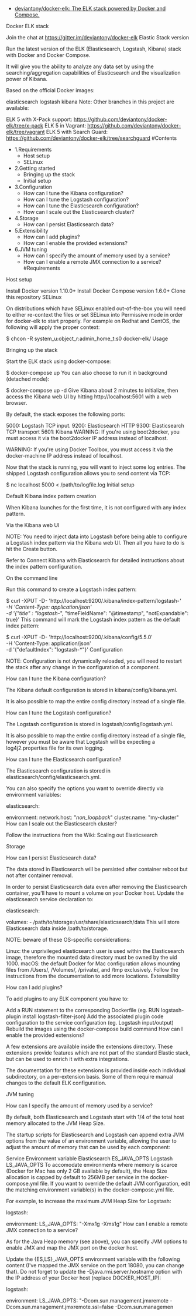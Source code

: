 

- [deviantony/docker-elk: The ELK stack powered by Docker and Compose. ](https://github.com/deviantony/docker-elk)


Docker ELK stack

Join the chat at https://gitter.im/deviantony/docker-elk Elastic Stack version

Run the latest version of the ELK (Elasticsearch, Logstash, Kibana) stack with Docker and Docker Compose.

It will give you the ability to analyze any data set by using the searching/aggregation capabilities of Elasticsearch and the visualization power of Kibana.

Based on the official Docker images:

elasticsearch
logstash
kibana
Note: Other branches in this project are available:

ELK 5 with X-Pack support: https://github.com/deviantony/docker-elk/tree/x-pack
ELK 5 in Vagrant: https://github.com/deviantony/docker-elk/tree/vagrant
ELK 5 with Search Guard: https://github.com/deviantony/docker-elk/tree/searchguard
#Contents

* 1.Requirements
  * Host setup
  * SELinux
* 2.Getting started
  * Bringing up the stack
  * Initial setup
* 3.Configuration
  * How can I tune the Kibana configuration?
  * How can I tune the Logstash configuration?
  * How can I tune the Elasticsearch configuration?
  * How can I scale out the Elasticsearch cluster?
* 4.Storage
  * How can I persist Elasticsearch data?
* 5.Extensibility
  * How can I add plugins?
  * How can I enable the provided extensions?
* 6.JVM tuning
  * How can I specify the amount of memory used by a service?
  * How can I enable a remote JMX connection to a service?
#Requirements

Host setup

Install Docker version 1.10.0+
Install Docker Compose version 1.6.0+
Clone this repository
SELinux

On distributions which have SELinux enabled out-of-the-box you will need to either re-context the files or set SELinux into Permissive mode in order for docker-elk to start properly. For example on Redhat and CentOS, the following will apply the proper context:

$ chcon -R system_u:object_r:admin_home_t:s0 docker-elk/
Usage

Bringing up the stack

Start the ELK stack using docker-compose:

$ docker-compose up
You can also choose to run it in background (detached mode):

$ docker-compose up -d
Give Kibana about 2 minutes to initialize, then access the Kibana web UI by hitting http://localhost:5601 with a web browser.

By default, the stack exposes the following ports:

5000: Logstash TCP input.
9200: Elasticsearch HTTP
9300: Elasticsearch TCP transport
5601: Kibana
WARNING: If you're using boot2docker, you must access it via the boot2docker IP address instead of localhost.

WARNING: If you're using Docker Toolbox, you must access it via the docker-machine IP address instead of localhost.

Now that the stack is running, you will want to inject some log entries. The shipped Logstash configuration allows you to send content via TCP:

$ nc localhost 5000 < /path/to/logfile.log
Initial setup

Default Kibana index pattern creation

When Kibana launches for the first time, it is not configured with any index pattern.

Via the Kibana web UI

NOTE: You need to inject data into Logstash before being able to configure a Logstash index pattern via the Kibana web UI. Then all you have to do is hit the Create button.

Refer to Connect Kibana with Elasticsearch for detailed instructions about the index pattern configuration.

On the command line

Run this command to create a Logstash index pattern:

$ curl -XPUT -D- 'http://localhost:9200/.kibana/index-pattern/logstash-*' \
    -H 'Content-Type: application/json' \
    -d '{"title" : "logstash-*", "timeFieldName": "@timestamp", "notExpandable": true}'
This command will mark the Logstash index pattern as the default index pattern:

$ curl -XPUT -D- 'http://localhost:9200/.kibana/config/5.5.0' \
    -H 'Content-Type: application/json' \
    -d '{"defaultIndex": "logstash-*"}'
Configuration

NOTE: Configuration is not dynamically reloaded, you will need to restart the stack after any change in the configuration of a component.

How can I tune the Kibana configuration?

The Kibana default configuration is stored in kibana/config/kibana.yml.

It is also possible to map the entire config directory instead of a single file.

How can I tune the Logstash configuration?

The Logstash configuration is stored in logstash/config/logstash.yml.

It is also possible to map the entire config directory instead of a single file, however you must be aware that Logstash will be expecting a log4j2.properties file for its own logging.

How can I tune the Elasticsearch configuration?

The Elasticsearch configuration is stored in elasticsearch/config/elasticsearch.yml.

You can also specify the options you want to override directly via environment variables:

elasticsearch:

  environment:
    network.host: "_non_loopback_"
    cluster.name: "my-cluster"
How can I scale out the Elasticsearch cluster?

Follow the instructions from the Wiki: Scaling out Elasticsearch

Storage

How can I persist Elasticsearch data?

The data stored in Elasticsearch will be persisted after container reboot but not after container removal.

In order to persist Elasticsearch data even after removing the Elasticsearch container, you'll have to mount a volume on your Docker host. Update the elasticsearch service declaration to:

elasticsearch:

  volumes:
    - /path/to/storage:/usr/share/elasticsearch/data
This will store Elasticsearch data inside /path/to/storage.

NOTE: beware of these OS-specific considerations:

Linux: the unprivileged elasticsearch user is used within the Elasticsearch image, therefore the mounted data directory must be owned by the uid 1000.
macOS: the default Docker for Mac configuration allows mounting files from /Users/, /Volumes/, /private/, and /tmp exclusively. Follow the instructions from the documentation to add more locations.
Extensibility

How can I add plugins?

To add plugins to any ELK component you have to:

Add a RUN statement to the corresponding Dockerfile (eg. RUN logstash-plugin install logstash-filter-json)
Add the associated plugin code configuration to the service configuration (eg. Logstash input/output)
Rebuild the images using the docker-compose build command
How can I enable the provided extensions?

A few extensions are available inside the extensions directory. These extensions provide features which are not part of the standard Elastic stack, but can be used to enrich it with extra integrations.

The documentation for these extensions is provided inside each individual subdirectory, on a per-extension basis. Some of them require manual changes to the default ELK configuration.

JVM tuning

How can I specify the amount of memory used by a service?

By default, both Elasticsearch and Logstash start with 1/4 of the total host memory allocated to the JVM Heap Size.

The startup scripts for Elasticsearch and Logstash can append extra JVM options from the value of an environment variable, allowing the user to adjust the amount of memory that can be used by each component:

Service	Environment variable
Elasticsearch	ES_JAVA_OPTS
Logstash	LS_JAVA_OPTS
To accomodate environments where memory is scarce (Docker for Mac has only 2 GB available by default), the Heap Size allocation is capped by default to 256MB per service in the docker-compose.yml file. If you want to override the default JVM configuration, edit the matching environment variable(s) in the docker-compose.yml file.

For example, to increase the maximum JVM Heap Size for Logstash:

logstash:

  environment:
    LS_JAVA_OPTS: "-Xmx1g -Xms1g"
How can I enable a remote JMX connection to a service?

As for the Java Heap memory (see above), you can specify JVM options to enable JMX and map the JMX port on the docker host.

Update the {ES,LS}_JAVA_OPTS environment variable with the following content (I've mapped the JMX service on the port 18080, you can change that). Do not forget to update the -Djava.rmi.server.hostname option with the IP address of your Docker host (replace DOCKER_HOST_IP):

logstash:

  environment:
    LS_JAVA_OPTS: "-Dcom.sun.management.jmxremote -Dcom.sun.management.jmxremote.ssl=false -Dcom.sun.managemen